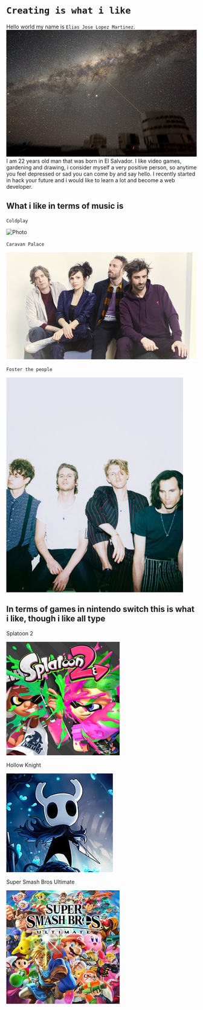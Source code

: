 # `Creating is what i like`

Hello world my name is `Elias Jose Lopez Martinez`.
![Photo](../assets/milky-way.jpg)I am 22 years old man that was born in El
Salvador. I like video games, gardening and drawing, i consider myself a very
positive person, so anytime you feel depressed or sad you can come by and say
hello. I recently started in hack your future and i would like to learn a lot
and become a web developer.

## What i like in terms of music is

`Coldplay`

![Photo](../assets/coldplay.jpg)

`Caravan Palace`

![Photo](../assets/caravan.jpg)

`Foster the people`

![Photo](../assets/foster.jpg)

## In terms of games in nintendo switch this is what i like, though i like all type

Splatoon 2

![photo](../assets/Splatoon.jpg)

Hollow Knight

![Photo](../assets/hollow.jpg)

Super Smash Bros Ultimate

![Photo](/assets/super.jpg)
